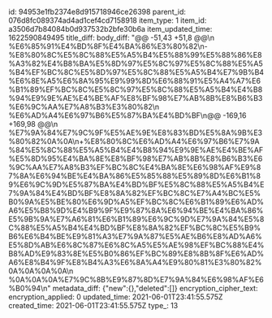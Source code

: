 id: 94953e1fb2374e8d915718946ce26398
parent_id: 076d8fc089374ad4ad1cef4cd7158918
item_type: 1
item_id: a3506d7b84084b0d937532b2bfe30b6a
item_updated_time: 1622590849495
title_diff: 
body_diff: "@@ -51,43 +51,8 @@\\n %E6%85%91%E4%BD%8F%E4%BA%86%E3%80%82\\n-%E8%80%8C%E5%8C%88%E5%A5%B4%E5%88%99%E5%88%86%E8%A3%82%E4%B8%BA%E5%8D%97%E5%8C%97%E5%8C%88%E5%A5%B4%EF%BC%8C%E5%8D%97%E5%8C%88%E5%A5%B4%E7%9B%B4%E6%8E%A5%E6%8A%95%E9%99%8D%E6%88%91%E5%A4%A7%E6%B1%89%EF%BC%8C%E5%8C%97%E5%8C%88%E5%A5%B4%E4%B8%94%E9%9E%AE%E4%BE%AF%E8%BF%98%E7%AB%8B%E8%B6%B3%E6%9C%AA%E7%A8%B3%E3%80%82\\n %E6%AD%A4%E6%97%B6%E5%87%BA%E4%BD%BF\\n@@ -169,16 +169,98 @@\\n %E7%9A%84%E7%9C%9F%E5%AE%9E%E8%83%BD%E5%8A%9B%E3%80%82%0A%0A\\n+%E8%80%8C%E6%AD%A4%E6%97%B6%E7%9A%84%E5%8C%88%E5%A5%B4%E4%B8%94%E9%9E%AE%E4%BE%AF%E5%8D%95%E4%BA%8E%E8%BF%98%E7%AB%8B%E8%B6%B3%E6%9C%AA%E7%A8%B3%EF%BC%8C%E4%BA%8E%E6%98%AF%E9%87%8A%E6%94%BE%E4%BA%86%E5%85%88%E5%89%8D%E6%B1%89%E6%9C%9D%E5%87%BA%E4%BD%BF%E5%8C%88%E5%A5%B4%E7%9A%84%E4%BD%BF%E8%8A%82%EF%BC%8C%E7%A4%BC%E5%B0%9A%E5%BE%80%E6%9D%A5%EF%BC%8C%E6%B1%89%E6%AD%A6%E5%B8%9D%E4%B9%9F%E9%87%8A%E6%94%BE%E4%BA%86%E5%9B%9A%E7%A6%81%E6%B1%89%E6%9C%9D%E7%9A%84%E5%8C%88%E5%A5%B4%E4%BD%BF%E8%8A%82%EF%BC%8C%E5%B9%B6%E6%B4%BE%E9%81%A3%E7%9A%87%E5%AE%B6%E8%AD%A6%E5%8D%AB%E6%8C%87%E6%8C%A5%E5%AE%98%EF%BC%88%E4%B8%AD%E9%83%8E%E5%B0%86%EF%BC%89%E8%8B%8F%E6%AD%A6%E8%B4%9F%E8%B4%A3%E6%8A%A4%E9%80%81%E3%80%82%0A%0A%0A%0A\\n %0A%0A%0A%E7%9C%8B%E9%87%8D%E7%9A%84%E6%98%AF%E6%B0%94\\n"
metadata_diff: {"new":{},"deleted":[]}
encryption_cipher_text: 
encryption_applied: 0
updated_time: 2021-06-01T23:41:55.575Z
created_time: 2021-06-01T23:41:55.575Z
type_: 13